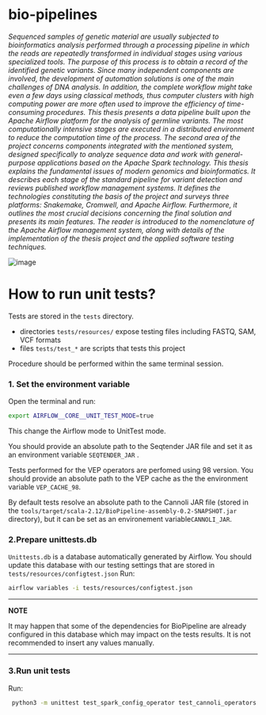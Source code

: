 **bio-pipelines**
==================

<em> Sequenced samples of genetic material are usually subjected to bioinformatics analysis performed through a processing pipeline in which the reads are repeatedly transformed in individual stages using various specialized tools. The purpose of this process is to obtain a record of the identified genetic variants. Since many independent components are involved, the development of automation solutions is one of the main challenges of DNA analysis. In addition, the complete workflow might take even a few days using classical methods, thus computer clusters with high computing power are more often used to improve the efficiency of time-consuming procedures. This thesis presents a data pipeline built upon the Apache Airflow platform for the analysis of germline variants. The most computationally intensive stages are executed in a distributed environment to reduce the computation time of the process. The second area of the project concerns components integrated with the mentioned system, designed specifically to analyze sequence data and work with general-purpose applications based on the Apache Spark technology. This thesis explains the fundamental issues of modern genomics and bioinformatics. It describes each stage of the standard pipeline for variant detection and reviews published workflow management systems. It defines the technologies constituting the basis of the project and surveys three platforms: Snakemake, Cromwell, and Apache Airflow. Furthermore, it outlines the most crucial decisions concerning the final solution and presents its main features. The reader is introduced to the nomenclature of the Apache Airflow management system, along with details of the implementation of the thesis project and the applied software testing techniques. </em>


![image](https://user-images.githubusercontent.com/52524599/149842344-0d86f94c-5842-4ebe-93b0-409524fbb80d.png)


**How to run unit tests?**
============================

Tests are stored in the `tests` directory. 
 - directories `tests/resources/` expose testing files including FASTQ, SAM, VCF formats 
 - files `tests/test_*` are scripts that tests this project
  
 Procedure should be performed within the same terminal session. 
### 1. Set the environment variable
Open the terminal and run:
```bash 
export AIRFLOW__CORE__UNIT_TEST_MODE=true
```
This change the Airflow mode to UnitTest mode.

You should provide an absolute path to the Seqtender JAR file and set it as an environment variable `SEQTENDER_JAR` .

Tests performed for the VEP operators are perfomed using 98 version. You should provide an absolute path to the VEP cache as the the environment variable `VEP_CACHE_98`.

By default tests resolve an absolute path to the Cannoli JAR file (stored in the `tools/target/scala-2.12/BioPipeline-assembly-0.2-SNAPSHOT.jar` directory), but it can be set as an environement variable`CANNOLI_JAR`. 

### 2.Prepare unittests.db
`Unittests.db` is a database automatically generated by Airflow. You should update this database with our testing settings that are stored in `tests/resources/configtest.json`
Run:

``` bash
airflow variables -i tests/resources/configtest.json
```
---
**NOTE**

It may happen that some of the dependencies for BioPipeline are already configured in this database which may impact on the tests results. It is not recommended to insert any values manually.  

---

### 3.Run unit tests

Run: 
``` bash
 python3 -m unittest test_spark_config_operator test_cannoli_operators test_static test_dynamic test_seqtender_operators
```


